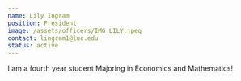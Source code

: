 ```yaml
---
name: Lily Ingram 
position: President
image: /assets/officers/IMG_LILY.jpeg
contact: lingram1@luc.edu
status: active
---
```


I am a fourth year student Majoring in Economics and Mathematics!
